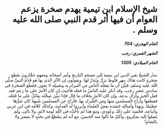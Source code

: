 <h1 dir="rtl">شيخ الإسلام ابن تيمية يهدم صخرة يزعم العوام أن فيها أثر قدم النبي صلى الله عليه وسلم .</h1>

<h5 dir="rtl">العام الهجري:  704

الشهر القمري: رجب

العام الميلادي: 1305</h5>

<p dir="rtl">سار الشيخُ تقي الدين ابن تيمية إلى مسجدِ النارنج وأمر أصحابَه ومعهم حجَّارونَ بقَطعِ صَخرةٍ كانت هناك بنهر قلوط تزارُ ويُنذَرُ لها، ويقولون إن الأثَرَ الذي بها هو قَدَمُ النبيِّ صلَّى الله عليه وسلم، فبَيَّنَ أن ما يفعَلُه الناس من التبرك به وتقبيلِه لا يجوز، فقَطَع الصخرةَ في سادس عشر رجب، وقد أنكر عليه الناسُ ما فعله فأُجيبَ إن كان الأمرُ على ما زعم فقد فعل الخيرَ وأزال بدعة، وإن كان الأمرُ بخلاف ما قال فإذا تبيَّنَ صِحَّتُه يقابَلُ على ما فَعَله، فقطعها وأراح المسلمينَ منها ومن الشِّركِ بها، فأزاح عن المسلمينَ شُبهةً كان شَرُّها عظيمًا، وبهذا وأمثالِه حَسَده بعضُ العلماءِ وأبرزوا له العداوة، وكذلك كلامُه في ابن عربي وأتباعِه، فحُسِدَ على ذلك وعُودِي، ومع هذا لم تأخُذْه في اللهِ لومة لائمٍ، ولا بالى، ولم يَصِلوا إليه بمكروهٍ، وأكثَرُ ما نالوا منه الحبسُ، مع أنه لم ينقَطِعْ في بحثٍ لا بمصرَ ولا بالشامِ!</p></br>
